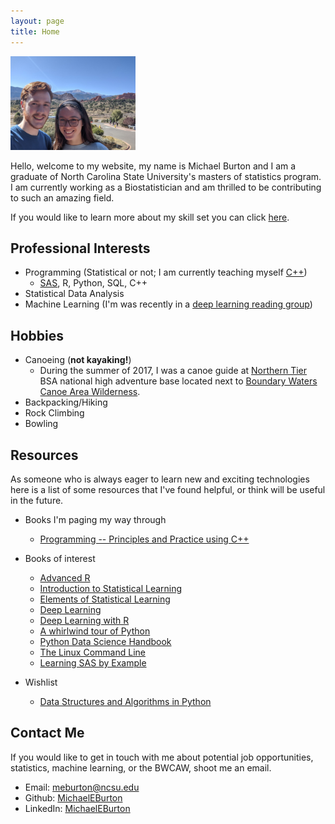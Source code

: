 ```yaml
---
layout: page
title: Home
---
```


<img src="colsprings.jpg" alt="Picture" width="200"/>

Hello, welcome to my website, my name is Michael Burton and I am a graduate of North Carolina State University's masters of statistics program. I am currently working as a Biostatistician and am thrilled to be contributing to such an amazing field.

If you would like to learn more about my skill set you can click [here](https://michaeleburton.github.io/about/). 

## Professional Interests
+ Programming (Statistical or not; I am currently teaching myself [C++](https://github.com/MichaelEBurton/PPP_Cpp))
  - [SAS](https://github.com/MichaelEBurton/SAS_Samples), R, Python, SQL, C++ 
+ Statistical Data Analysis
+ Machine Learning (I'm was recently in a [deep learning reading group](https://github.com/AlvinSheng/SLG-Deep-Learning))

## Hobbies
+ Canoeing (**not kayaking!**)
  - During the summer of 2017, I was a canoe guide at [Northern Tier](https://www.ntier.org) BSA national high adventure base located next to [Boundary Waters Canoe Area Wilderness](https://www.fs.usda.gov/detail/superior/specialplaces/?cid=fseprd555184).
+ Backpacking/Hiking
+ Rock Climbing
+ Bowling

## Resources
As someone who is always eager to learn new and exciting technologies here is a list of some resources that I've found helpful, or think will be useful in the future.
     
+ Books I'm paging my way through 
  - [Programming -- Principles and Practice using C++](http://www.stroustrup.com/Programming/)
  
  
  
+ Books of interest
  - [Advanced R](http://adv-r.had.co.nz/)
  - [Introduction to Statistical Learning](http://faculty.marshall.usc.edu/gareth-james/ISL/)
  - [Elements of Statistical Learning](https://web.stanford.edu/~hastie/ElemStatLearn/)
  - [Deep Learning](https://www.deeplearningbook.org/)
  - [Deep Learning with R](https://www.manning.com/books/deep-learning-with-r)
  - [A whirlwind tour of Python](https://jakevdp.github.io/WhirlwindTourOfPython/)
  - [Python Data Science Handbook](https://jakevdp.github.io/PythonDataScienceHandbook/)
  - [The Linux Command Line](http://linuxcommand.org/tlcl.php)
  - [Learning SAS by Example](https://www.sas.com/store/books/categories/getting-started/learning-sas-by-example-a-programmer-s-guide-second-edition/prodBK_71442_en.html)


+ Wishlist
  - [Data Structures and Algorithms in Python](https://www.amazon.com/Structures-Algorithms-Python-Michael-Goodrich/dp/1118290275)
  
## Contact Me
If you would like to get in touch with me about potential job opportunities, statistics, machine learning, or the BWCAW, shoot me an email.

+ Email: [meburton@ncsu.edu](mailto:meburton@ncsu.edu)
+ Github: [MichaelEBurton](https://github.com/MichaelEBurton)
+ LinkedIn: [MichaelEBurton](https://www.linkedin.com/in/michaeleburton/)





